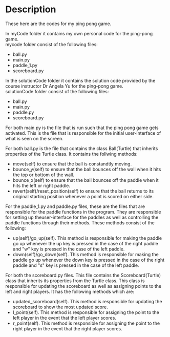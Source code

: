 # Description

These here are the codes for my ping pong game.

In myCode folder it contains my own personal code for the ping-pong game.
</br>
mycode folder consist of the following files:
- ball.py
- main.py
- paddle_1.py
- scoreboard.py

In the solutionCode folder it contains the solution code provided by the course instructor Dr Angela Yu for the ping-pong game.
</br>
solutionCode folder consist of the following files:
- ball.py
- main.py
- paddle.py
- scoreboard.py

For both main.py is the file that is run such that the ping pong game gets activated. This is the file that is responsible for the initial user-interface of what is seen on the screen. 

For both ball.py is the file that contains the class Ball(Turtle) that inherits properties of the Turtle class. It contains the follwing methods:
- move(self) to ensure that the ball is constandtly moving.
- bounce_y(self) to ensure that the ball bounces off the wall when it hits the top or bottom of the wall.
- bounce_x(self) to ensure that the ball bounces off the paddle when it hits the left or right paddle.
- revert(self)/reset_position(self) to ensure that the ball returns to its original starting position whenever a point is scored on either side. 

For the paddle_1.py and paddle.py files, these are the files that are responsible for the paddle functions in the program. They are responsible for setting up theuser-interface for the paddles as well as controlling the paddle functions through their methods. These methods consist of the following:
- up(self)/go_up(self). This method is responsible for making the paddle go up whenever the up key is pressed in the case of the right paddle and "w" key is pressed in the case of the left paddle.
- down(self)/go_down(self). This method is responsible for making the paddle go up whenever the down key is pressed in the case of the right paddle and "s" key is pressed in the case of the left paddle.


For both the scoreboard.py files. This file contains the Scoreboard(Turtle) class that inherits its properties from the Turtle class. This class is responsible for updating the scoreboard as well as assigning points to the left and right players. It has the following methods which are:
- updated_scoreboard(self). This method is responsible for updating the scoreboard to show the most updated score.
- l_point(self). This method is responsible for assigning the point to the left player in the event that the left player scores.
- r_point(self). This method is responsible for assigning the point to the right player in the event that the right player scores.
